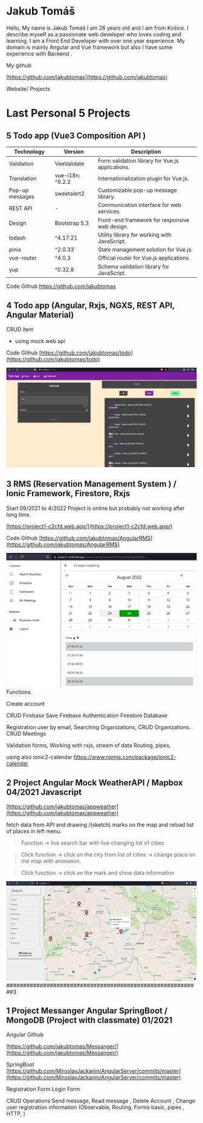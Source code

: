 # Jakub Tomáš 
 

Hello, My name is Jakub Tomáš I am 26 years old and I am from Košice. I describe myself as a passionate web developer who loves
coding and learning. I am a Front End Developer with over one year experience. My domain is mainly Angular and Vue framework but also I have
some experience with Backend .

My github 

[https://github.com/jakubtomas](https://github.com/jakubtomas)


Website/ Projects

# Last Personal 5 Projects

##  5 Todo app (Vue3 Composition API )
| Technology      | Version      | Description                                      |
|-----------------|--------------|--------------------------------------------------|
| Validation      | VeeValidate  | Form validation library for Vue.js applications. |
| Translation     | vue-i18n: ^9.2.2 | Internationalization plugin for Vue.js.        |
| Pop-up messages | sweetalert2  | Customizable pop-up message library.             |
| REST API        | -            | Communication interface for web services.        |
| Design          | Bootstrap 5.3| Front-end framework for responsive web design.   |
| lodash          | ^4.17.21    | Utility library for working with JavaScript.     |
| pinia           | ^2.0.33     | State management solution for Vue.js.            |
| vue-router      | ^4.0.3      | Official router for Vue.js applications.         |
| yup             | ^0.32.8     | Schema validation library for JavaScript.        |




Code Github
https://github.com/jakubtomas



##  4 Todo app (Angular, Rxjs, NGXS, REST API, Angular Material)

CRUD item
- using mock web api 

Code Github
[https://github.com/jakubtomas/todo](https://github.com/jakubtomas/todo)

![GitHub Logo](/images/todo.png)




##  3 RMS (Reservation Management System ) / Ionic Framework, Firestore, Rxjs 
Start 09/2021 to 4/2022
Project is online but probably not working after long time.

[https://project1-c2cfd.web.app/](https://project1-c2cfd.web.app/)

Code Github
[https://github.com/jakubtomas/AngularRMS](https://github.com/jakubtomas/AngularRMS)

![GitHub Logo](/images/rms.png)
Functions 

Create account 

CRUD Firebase 
Save 
Firebase Authentication 
Firestore Database 

Registration user by email,
Searching Organizations,
CRUD Organizations.
CRUD Meetings

Validation forms,
Working with rxjs, stream of data 
Routing, pipes, 

using also  ionic2-calendar
https://www.npmjs.com/package/ionic2-calendar



##  2 Project  Angular Mock WeatherAPI / Mapbox 04/2021  Javascript 
[https://github.com/jakubtomas/appweather](https://github.com/jakubtomas/appweather)


fetch data from API and drawing /(sketch) marks on the map and reload list of places in left menu.

> Function -> live search bar with  live changing list of cities  

> Click function -> click on the city from list of cities -> change place on the map with animation.

> Click function  -> click on the mark and show data information 


![GitHub Logo](/images/weather.png)
 ##########################################################3

## 1 Project  Messanger Angular SpringBoot / MongoDB (Project with classmate) 01/2021
Angular Github

[https://github.com/jakubtomas/Messanger/](https://github.com/jakubtomas/Messanger/)


SpringBoot 
[https://github.com/MiroslavJackanin/AngularServer/commits/master](https://github.com/MiroslavJackanin/AngularServer/commits/master)

Registration Form
Login Form

CRUD Operations
Send message, Read message , Delete Account , Change user registration information
(Observable, Routing, Forms basic, pipes , HTTP, )

